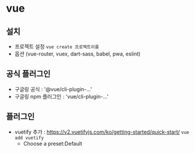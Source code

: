 # vue

## 설치
 - 프로젝트 설정
 `vue create 프로젝트이름`
 - 옵션 (vue-router, vuex, dart-sass, babel, pwa, eslint)

## 공식 플러그인
- 구글링 공식         : '@vue/cli-plugin-...' 
- 구글링 npm 플러그인 : 'vue/cli-plugin-...' 

## 플러그인
- vuetify 추가 : https://v2.vuetifyjs.com/ko/getting-started/quick-start/
`vue add vuetify` 
  + Choose a preset:Default
  <!-- + Use a pre-made template? Y
  + Use custom theme? N
  + Use custom properties (CSS variables)? N
  + Selet icon font : Awesome5 -->